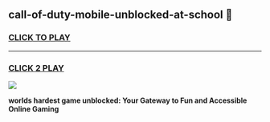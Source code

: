 
## call-of-duty-mobile-unblocked-at-school 👋
<h3>
<a href="https://premium.freeplayer.one?title=call-of-duty-mobile-unblocked-at-school&ref=14F">CLICK TO PLAY</a></h3>
<hr>

<h3>
<a href="https://premium.freeplayer.one?title=call-of-duty-mobile-unblocked-at-school&ref=14F">CLICK 2 PLAY</a>
  
</h3>

<a href="https://premium.freeplayer.one?title=call-of-duty-mobile-unblocked-at-school&ref=12F/"><img src="https://clearcache.store/games.png"></a>


**worlds hardest game unblocked: Your Gateway to Fun and Accessible Online Gaming**
